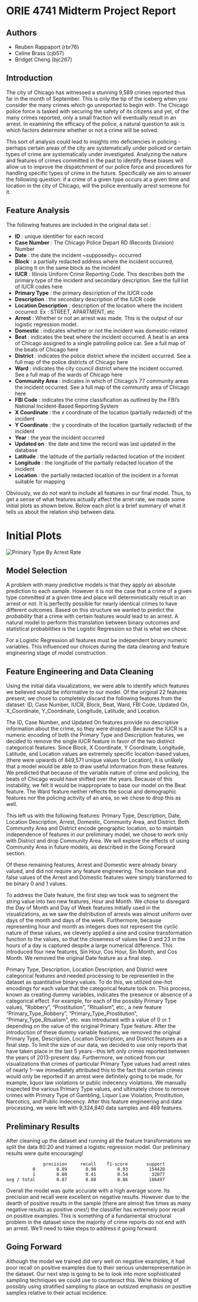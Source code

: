 # ORIE 4741 Midterm Project Report

## Authors

- Reuben Rappaport (rbr76)
- Celine Brass (cjb57)
- Bridget Cheng (bjc267)

## Introduction
The city of Chicago has witnessed a stunning 9,589 crimes reported thus far in the month of September. This is only the tip of the iceberg when you consider the many crimes which go unreported to begin with. The Chicago police force is tasked with securing the safety of its citizens and yet, of the many crimes reported, only a small fraction will eventually result in an arrest. In examining the efficacy of the police, a natural question to ask is which factors determine whether or not a crime will be solved.

This sort of analysis could lead to insights into deficiencies in policing - perhaps certain areas of the city are systematically under policed or certain types of crime are systematically under investigated. Analyzing the nature and features of crimes committed in the past to identify these biases will allow us to improve the dispatchment of our police force and procedures for handling specific types of crime in the future. Specifically we aim to answer the following question: if a crime of a given type occurs at a given time and location in the city of Chicago, will the police eventually arrest someone for it.


## Feature Analysis

The following features are included in the original data set :

* **ID** : unique identifier for each record
* **Case Number** : The Chicago Police Depart RD (Records Division) Number
* **Date** : the date the incident ~supposedly~ occurred
* **Block** : a partially redacted address where the incident occurred, placing it on the same block as the incident
* **IUCR** : Illinois Uniform Crime Reporting Code. This describes both the primary type of the incident and secondary description. See the full list of IUCR codes here
* **Primary Type** : the primary description of the IUCR code
* **Description** : the secondary description of the IUCR code
* **Location Description** : description of the location where the incident occurred. Ex : STREET, APARTMENT, etc
* **Arrest** : Whether or not an arrest was made. This is the output of our logistic regression model.
* **Domestic** : indicates whether or not the incident was domestic-related
* **Beat** : indicates the beat where the incident occurred. A beat is an area of Chicago assigned to a single patrolling police car. See a full map of the beats of Chicago here
* **District** : indicates the police district where the incident occurred. See a full map of the police districts of Chicago here
* **Ward** : indicates the city council district where the incident occurred. See a full map of the wards of Chicago here
* **Community Area** : indicates in which of Chicago’s 77 community areas the incident occurred. See a full map of the community area of Chicago here
* **FBI Code** : indicates the crime classification as outlined by the FBI’s National Incident-Based Reporting System
* **X Coordinate** : the x coordinate of the location (partially redacted) of the incident
* **Y Coordinate** : the y coordinate of the location (partially redacted) of the incident
* **Year** : the year the incident occurred
* **Updated on** : the date and time the record was last updated in the database
* **Latitude** : the latitude of the partially redacted location of the incident
* **Longitude** : the longitude of the partially redacted location of the incident
* **Location** : the partially redacted location of the incident in a format suitable for mapping

Obviously, we do not want to include all features in our final model. Thus, to get a sense of what features actually affect the arret rate, we made some initial plots as shown below. Below each plot is a brief summary of what it tells us about the relation ship between data.

# Initial Plots #
![Primary Type By Arrest Rate](ArrestPredictionGraphs/PrimaryTypeByArrestRate.png)

## Model Selection
A problem with many predictive models is that they apply an absolute prediction to each sample. However it is not the case that a crime of a given type committed at a given time and place will deterministically result in an arrest or not. It is perfectly possible for nearly identical crimes to have different outcomes. Based on this structure we wanted to predict the _probability_ that a crime with certain features would lead to an arrest. A natural model to perform this translation between binary outcomes and statistical probabilities is the Logistic Regression so that is what we chose.

For a Logistic Regression all features must be independent binary numeric variables. This influenced our choices during the data cleaning and feature engineering stage of model construction.

## Feature Engineering and Data Cleaning
Using the initial data visualizations, we were able to identify which features we believed would be informative to our model. Of the original 22 features present, we chose to completely discard the following features from the dataset: ID, Case Number, IUCR, Block, Beat, Ward, FBI Code, Updated On, X_Coordinate, Y_Coordinate, Longitude, Latitude, and Location.

The ID, Case Number, and Updated On features provide no descriptive information about the crime, so they were dropped. Because the IUCR is a numeric encoding of both the Primary Type and Description features, we decided to remove the single IUCR feature in favor of the two distinct categorical features. Since Block, X Coordinate, Y Coordinate, Longitude, Latitude, and Location values are extremely specific location-based values, (there were upwards of 849,571 unique values for Location), it is unlikely that a model would be able to draw useful information from these features. We predicted that because of the variable nature of crime and policing, the beats of Chicago would have shifted over the years. Because of this instability, we felt it would be inappropriate to base our model on the Beat feature. The Ward feature neither reflects the social and demographic features nor the policing activity of an area, so we chose to drop this as well.

This left us with the following features: Primary Type, Description, Date, Location Description, Arrest, Domestic, Community Area, and District. Both Community Area and District encode geographic location, so to maintain independence of features in our preliminary model, we chose to work only with District and drop Community Area. We will explore the effects of using Community Area in future models, as described in the Going Forward section.

Of these remaining features, Arrest and Domestic were already binary valued, and did not require any feature engineering. The boolean true and false values of the Arrest and Domestic features were simply transformed to be binary 0 and 1 values.

To address the Date feature, the first step we took was to segment the string value into two new features, Hour and Month. We chose to disregard the Day of Month and Day of Week features initially used in the visualizations, as we saw the distribution of arrests was almost uniform over days of the month and days of the week. Furthermore, because representing hour and month as integers does not represent the cyclic nature of these values, we cleverly applied a sine and cosine transformation function to the values, so that the closeness of values like 0 and 23 in the hours of a day is captured despite a large numerical difference. This introduced four new features, Sin Hour, Cos Hour, Sin Month, and Cos Month. We removed the original Date feature as a final step.

Primary Type, Description, Location Description, and District were categorical features and needed processing to be represented in the dataset as quantitative binary values. To do this, we utilized one-hot encodings for each value that the categorical feature took on. This process, known as creating dummy variables, indicates the presence or absence of a categorical effect. For example, for each of the possibly Primary Type values, “Robbery”, “Prostitution”, “Ritualism”, etc., a new feature “Primary_Type_Robbery”, “Primary_Type_Prostitution”, “Primary_Type_Ritualism”, etc. was introduced with a value of 0 or 1 depending on the value of the original Primary Type feature. After the introduction of these dummy variable features, we removed the original Primary Type, Description, Location Description, and District features as a final step.
To limit the size of our data, we decided to use only reports that have taken place in the last 5 years--this left only crimes reported between the years of 2013-present day. Furthermore, we noticed from our visualizations that crimes of particular Primary Type values had arrest rates of nearly 1--we immediately attributed this to the fact that certain crimes would only be reported if an arrest were definitely going to be made, for example, liquor law violations or public indecency violations. We manually inspected the various Primary Type values, and ultimately chose to remove crimes with Primary Type of Gambling, Liquor Law Violation, Prostitution, Narcotics, and Public Indecency.
After this feature engineering and data processing, we were left with 9,324,840 data samples and 469 features.

## Preliminary Results
After cleaning up the dataset and running all the feature transformations we split the data 80:20 and trained a logistic regression model. Our preliminary results were quite encouraging!
```
              precision     recall    f1-score       support
          0        0.89       0.98        0.93        154420
          1        0.80       0.41        0.54         32077
avg / total        0.87       0.88        0.86        186497
```
Overall the model was quite accurate with a high average score. Its precision and recall were excellent on negative results. However due to the dearth of positive results in the sample (there are almost five times as many negative results as positive ones!) the classifier has extremely poor recall on positive examples. This is something of a fundamental structural problem in the dataset since the majority of crime reports do not end with an arrest. We’ll need to take steps to address it going forward.

## Going Forward
Although the model we trained did very well on negative examples, it had poor recall on positive examples due to their serious underrepresentation in the dataset. Our next step is going to be to look into more sophisticated sampling techniques we could use to counteract this. We’re thinking of possibly using stratified sampling to place an outsized emphasis on positive samples relative to their actual incidence.
